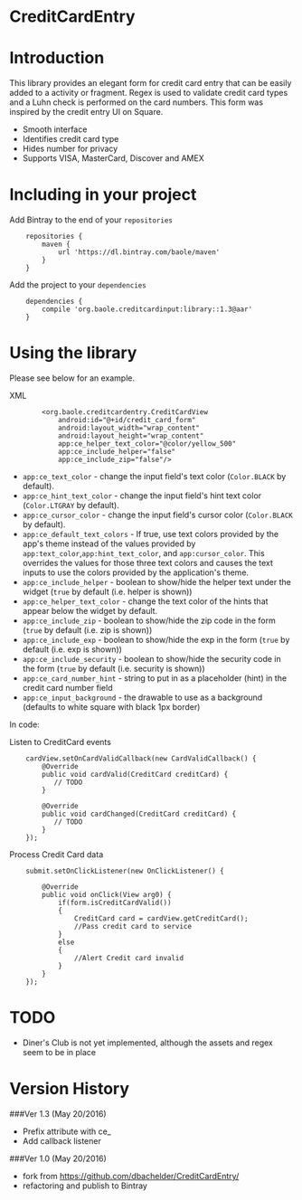 CreditCardEntry
=========

# Introduction

This library provides an elegant form for credit card entry that can be easily added to a activity or fragment.
Regex is used to validate credit card types and a Luhn check is performed on the card numbers. This form was inspired by the credit entry UI on Square.

 - Smooth interface
 - Identifies credit card type
 - Hides number for privacy
 - Supports VISA, MasterCard, Discover and AMEX


# Including in your project

Add Bintray to the end of your `repositories`

```
    repositories {
        maven {
            url 'https://dl.bintray.com/baole/maven'
        }
    }
```

Add the project to your `dependencies`

```
    dependencies {
        compile 'org.baole.creditcardinput:library::1.3@aar'
    }

```

# Using the library

Please see below for an example.

XML

```
        <org.baole.creditcardentry.CreditCardView
            android:id="@+id/credit_card_form"
            android:layout_width="wrap_content"
            android:layout_height="wrap_content"
            app:ce_helper_text_color="@color/yellow_500"
            app:ce_include_helper="false"
            app:ce_include_zip="false"/>

```

 * `app:ce_text_color` - change the input field's text color (`Color.BLACK` by default).
 * `app:ce_hint_text_color` - change the input field's hint text color (`Color.LTGRAY` by default).
 * `app:ce_cursor_color` - change the input field's cursor color (`Color.BLACK` by default).
 * `app:ce_default_text_colors` - If true, use text colors provided by the app's theme instead of the
   values provided by `app:text_color`,`app:hint_text_color`, and `app:cursor_color`. This overrides
   the values for those three text colors and causes the text inputs to use the colors provided by
   the application's theme.
 * `app:ce_include_helper` - boolean to show/hide the helper text under the widget (`true` by default (i.e. helper is shown))
 * `app:ce_helper_text_color` - change the text color of the hints that appear below the widget by default.
 * `app:ce_include_zip` - boolean to show/hide the zip code in the form (`true` by default (i.e. zip is shown))
 * `app:ce_include_exp` - boolean to show/hide the exp in the form (`true` by default (i.e. exp is shown))
 * `app:ce_include_security` - boolean to show/hide the security code in the form (`true` by default (i.e. security is shown))
 * `app:ce_card_number_hint` - string to put in as a placeholder (hint) in the credit card number field
 * `app:ce_input_background` - the drawable to use as a background (defaults to white square with black 1px border)


In code:

Listen to CreditCard events

```
    cardView.setOnCardValidCallback(new CardValidCallback() {
        @Override
        public void cardValid(CreditCard creditCard) {
           // TODO
        }

        @Override
        public void cardChanged(CreditCard creditCard) {
           // TODO
        }
    });
```

Process Credit Card data

```
    submit.setOnClickListener(new OnClickListener() {

        @Override
        public void onClick(View arg0) {
            if(form.isCreditCardValid())
            {
                CreditCard card = cardView.getCreditCard();
                //Pass credit card to service
            }
            else
            {
                //Alert Credit card invalid
            }
        }
    });

```

# TODO

  - Diner's Club is not yet implemented, although the assets and regex seem to be in place

# Version History

###Ver 1.3 (May 20/2016)
 - Prefix attribute with ce_
 - Add callback listener

###Ver 1.0 (May 20/2016)
 - fork from https://github.com/dbachelder/CreditCardEntry/
 - refactoring and publish to Bintray
